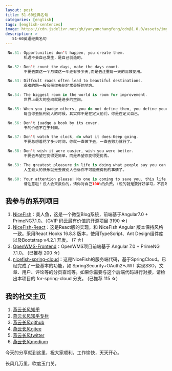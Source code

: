 ```yaml
---
layout: post
title: 51-60经典名句
categories: [english]
tags: [english-sentences]
image: https://cdn.jsdelivr.net/gh/yanyunchangfeng/cdn@1.0.0/assets/img/blog/english-grammer/english-grammer-cover5.png
description: >
   51-60英语经典名句
---
```

 ```swift
  No.51: Opportunities don't happen, you create them. 
         机遇不会自己发生，是自己创造的。
 ```
 ```swift
  No.52: Don't count the days, make the days count. 
         不要去数这一个月或这一年还有多少天,而是去注重每一天的高效使用。
 ```
 ```swift
  No.53: Diffcult roads often lead to beautiful destinations.
         艰难的路一般会带你去到非常美好的地方。
 ```
 ```swift
  No.54: The biggest room in the world is room for improvement.
         世界上最大的空间就是进步的空间。
 ```
 ```swift
  No.55: When you juadge others, you do not define them, you define yourself.
         每当你去批判别人的时候，其实你不是在定义他们，你是在定义自己。
 ```
 ```swift
  No.56: Don't juadge a book by its cover.
         书的价值不在于封面。
 ```
 ```swift
  No.57: Don't watch the clock, do what it does:Keep going.
         不要总想着花了多少时间，你就一直做下去，一直去努力就行了。
 ```
 ```swift
  No.58: Don't wish it were easier, wish you were better.
         不要去希望它变得更简单，而是希望你变得更优秀。
 ```
 ```swift
  No.59: The greatest pleasure in life is doing what people say you can not do.
         人生最大的快乐就是去做别人告诉你不可能做得到的事情了。
 ```
 ```swift
  No.60: Your attention please! No one is coming to save you, this life of yours is 100% your responsibility .
         请注意啦！没人会来救你的，请你对自己100%的负责。(说的就是要好好学习，不要等着别人来催你，你才去学习。)
 ```


## 我参与的系列项目

1. [NiceFish]( https://gitee.com/mumu-osc/NiceFish)：美人鱼，这是一个微型Blog系统，前端基于Angular7.0 + PrimeNG7.1.0。（GVIP 码云最有价值的开源项目 3190 ☆)
2. [NiceFish-React]( https://github.com/damoqiongqiu/NiceFish-React)：这是React版的实现，和 NiceFish Angular 版本保持风格一致。采用React Hooks 16.8.3 版本，使用TypeScript、Ant Design组件库以及Bootstrap v4.2.1 开发。  (7 ☆)
3. [OpenWMS-Frontend](https://gitee.com/mumu-osc/OpenWMS-Frontend)：OpenWMS项目前端基于 Angular 7.0 + PrimeNG 7.1.0。  (已推荐 200 ☆)
4. [nicefish-spring-cloud](https://gitee.com/mumu-osc/nicefish-spring-cloud)：这是NiceFish的服务端代码，基于SpringCloud。已经完成了一些基本的功能，如 SpringSecurity+OAuth2+JWT 实现SSO，文章、用户、评论等的分页查询等。如果你需要与这个后端代码进行对接，请检出本项目的 for-spring-cloud 分支。 (已推荐 115 ☆)

## 我的社交主页  

1. [燕云长风知乎](https://zhihu.com/people/hbxyxuxiaodong)  
2. [燕云长风知乎专栏](https://zhuanlan.zhihu.com/yanyunchangfeng)  
3. [燕云长风github](https://github.com/yanyunchangfeng)  
4. [燕云长风gitee](https://gitee.com/yanyunchangfeng)  
5. [燕云长风twitter](https://twitter.com/yanyunchangfeng)  
6. [燕云长风medium](https://medium.com/@yanyunchangfeng) 

今天的分享就到这里，祝大家顺利，工作愉快，天天开心。

长风几万里，吹度玉门关。